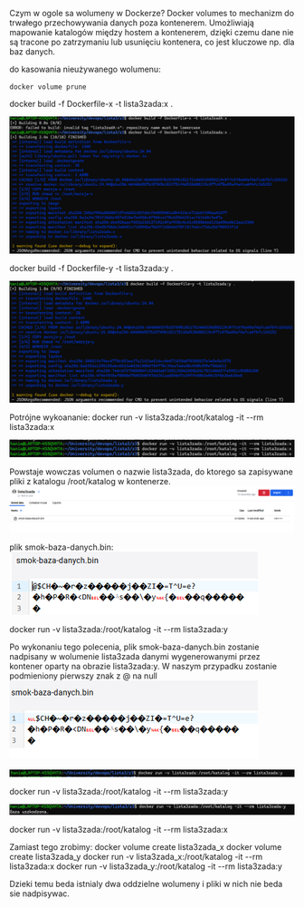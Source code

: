 Czym w ogole sa wolumeny w Dockerze?
Docker volumes to mechanizm do trwałego przechowywania danych poza kontenerem. Umożliwiają mapowanie katalogów między hostem a kontenerem, dzięki czemu dane nie są tracone po zatrzymaniu lub usunięciu kontenera, co jest kluczowe np. dla baz danych.

do kasowania nieużywanego wolumenu:
```
docker volume prune
```


docker build -f Dockerfile-x -t lista3zada:x .

![alt text](image.png)

docker build -f Dockerfile-y -t lista3zada:y .

![alt text](image-1.png)

Potrójne wykoananie:
docker run -v lista3zada:/root/katalog -it --rm lista3zada:x

![alt text](image-2.png)

Powstaje wowczas volumen o nazwie lista3zada, do ktorego sa zapisywane pliki z katalogu /root/katalog w kontenerze.
![alt text](image-5.png)

plik smok-baza-danych.bin:
![alt text](image-6.png)

docker run -v lista3zada:/root/katalog -it --rm lista3zada:y

Po wykonaniu tego polecenia, plik smok-baza-danych.bin zostanie nadpisany w wolumenie lista3zada danymi wygenerowanymi przez kontener oparty na obrazie lista3zada:y. W naszym przypadku zostanie podmieniony pierwszy znak z @ na null
![alt text](image-7.png)

![alt text](image-3.png)

docker run -v lista3zada:/root/katalog -it --rm lista3zada:y

![alt text](image-4.png)

docker run -v lista3zada:/root/katalog -it --rm lista3zada:x

Zamiast tego zrobimy:
docker volume create lista3zada_x 
docker volume create lista3zada_y
docker run -v lista3zada_x:/root/katalog -it --rm lista3zada:x
docker run -v lista3zada_y:/root/katalog -it --rm lista3zada:y

Dzieki temu beda istnialy dwa oddzielne wolumeny i pliki w nich nie beda sie nadpisywac.